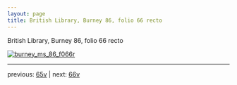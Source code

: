 ```yaml
---
layout: page
title: British Library, Burney 86, folio 66 recto
---
```


British Library, Burney 86, folio 66 recto

[![burney_ms_86_f066r](http://www.homermultitext.org/iipsrv?IIIF=/project/homer/pyramidal/deepzoom/bl/burney86imgs/v1/burney_ms_86_f066r.tif/full/800,/0/default.jpg)](http://www.homermultitext.org/ict2/?urn=urn:cite2:bl:burney86imgs.v1:burney_ms_86_f066r) 

---

previous:  [65v](../65v/) | next: [66v](../66v/)